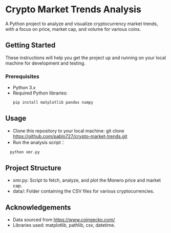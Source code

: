 # Crypto Market Trends Analysis

A Python project to analyze and visualize cryptocurrency market trends, with a focus on price, market cap, and volume for various coins.

## Getting Started

These instructions will help you get the project up and running on your local machine for development and testing.

### Prerequisites

- Python 3.x
- Required Python libraries:
  ```bash
  pip install matplotlib pandas numpy

## Usage
- Clone this repository to your local machine:
git clone https://github.com/pablo727/crypto-market-trends.git
- Run the analysis script：
```bash
  python xmr.py
```

## Project Structure
- xmr.py: Script to fetch, analyze, and plot the Monero price and market cap.
- data/: Folder containing the CSV files for various cryptocurrencies.

## Acknowledgements
- Data sourced from https://www.coingecko.com/
- Libraries used: matplotlib, pathlib, csv, datetime.
